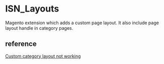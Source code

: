 # ISN_Layouts

Magento extension which adds a custom page layout. It also include page layout handle in category pages.

## reference 

[Custom category layout not working](http://magento.stackexchange.com/questions/83453/custom-category-layout-not-working/)